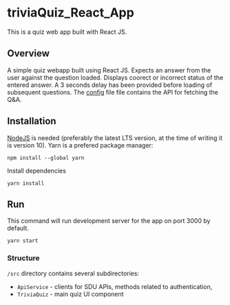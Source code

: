 # triviaQuiz_React_App
This is a quiz web app built with React JS. 

## Overview
A simple quiz webapp built using React JS. Expects an answer from the user against the question loaded. Displays coorect or incorrect status of the entered answer. A 3 seconds delay
has been provided before loading of subsequent questions. The [config](https://github.com/Biswa9937/triviaQuiz_React_App/blob/main/src/config.js) file file contains the API for fetching the Q&A.

## Installation

[NodeJS](https://nodejs.org/) is needed (preferably the latest LTS version, at the time of writing it is version 10).
Yarn is a prefered package manager:

```
npm install --global yarn
```

Install dependencies

```
yarn install
```
## Run

This command will run development server for the app on port 3000 by default.
```
yarn start
```
### Structure

`/src` directory contains several subdirectories:

- `ApiService` - clients for SDU APIs, methods related to authentication,
- `TriviaQuiz` - main quiz UI component
